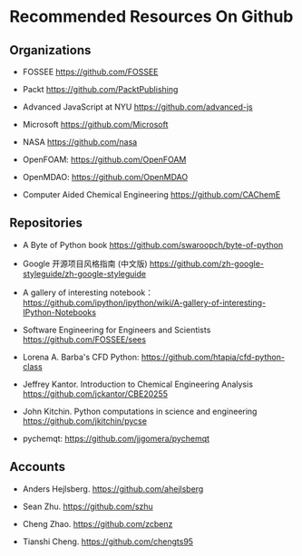 # Recommended Resources On Github

## Organizations

* FOSSEE https://github.com/FOSSEE

* Packt https://github.com/PacktPublishing

* Advanced JavaScript at NYU https://github.com/advanced-js

* Microsoft https://github.com/Microsoft

* NASA https://github.com/nasa

* OpenFOAM: https://github.com/OpenFOAM

* OpenMDAO:  https://github.com/OpenMDAO

* Computer Aided Chemical Engineering https://github.com/CAChemE

## Repositories

* A Byte of Python book https://github.com/swaroopch/byte-of-python

* Google 开源项目风格指南 (中文版) https://github.com/zh-google-styleguide/zh-google-styleguide

* A gallery of interesting notebook：https://github.com/ipython/ipython/wiki/A-gallery-of-interesting-IPython-Notebooks

* Software Engineering for Engineers and Scientists  https://github.com/FOSSEE/sees

* Lorena A. Barba's CFD Python: https://github.com/htapia/cfd-python-class

* Jeffrey Kantor. Introduction to Chemical Engineering Analysis https://github.com/jckantor/CBE20255

* John Kitchin. Python computations in science and engineering  https://github.com/jkitchin/pycse

* pychemqt: https://github.com/jjgomera/pychemqt

## Accounts

* Anders Hejlsberg. https://github.com/ahejlsberg

* Sean Zhu. https://github.com/szhu

* Cheng Zhao. https://github.com/zcbenz

* Tianshi Cheng. https://github.com/chengts95




